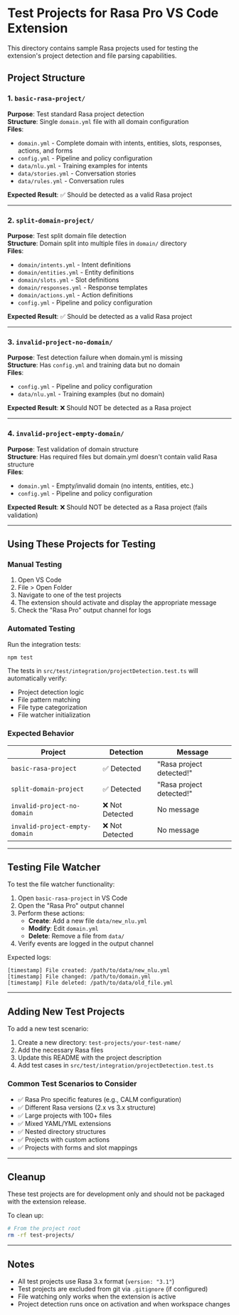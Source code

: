 # Test Projects for Rasa Pro VS Code Extension

This directory contains sample Rasa projects used for testing the extension's project detection and file parsing capabilities.

## Project Structure

### 1. `basic-rasa-project/`

**Purpose**: Test standard Rasa project detection  
**Structure**: Single `domain.yml` file with all domain configuration  
**Files**:

- `domain.yml` - Complete domain with intents, entities, slots, responses, actions, and forms
- `config.yml` - Pipeline and policy configuration
- `data/nlu.yml` - Training examples for intents
- `data/stories.yml` - Conversation stories
- `data/rules.yml` - Conversation rules

**Expected Result**: ✅ Should be detected as a valid Rasa project

---

### 2. `split-domain-project/`

**Purpose**: Test split domain file detection  
**Structure**: Domain split into multiple files in `domain/` directory  
**Files**:

- `domain/intents.yml` - Intent definitions
- `domain/entities.yml` - Entity definitions
- `domain/slots.yml` - Slot definitions
- `domain/responses.yml` - Response templates
- `domain/actions.yml` - Action definitions
- `config.yml` - Pipeline and policy configuration

**Expected Result**: ✅ Should be detected as a valid Rasa project

---

### 3. `invalid-project-no-domain/`

**Purpose**: Test detection failure when domain.yml is missing  
**Structure**: Has `config.yml` and training data but no domain  
**Files**:

- `config.yml` - Pipeline and policy configuration
- `data/nlu.yml` - Training examples (but no domain)

**Expected Result**: ❌ Should NOT be detected as a Rasa project

---

### 4. `invalid-project-empty-domain/`

**Purpose**: Test validation of domain structure  
**Structure**: Has required files but domain.yml doesn't contain valid Rasa structure  
**Files**:

- `domain.yml` - Empty/invalid domain (no intents, entities, etc.)
- `config.yml` - Pipeline and policy configuration

**Expected Result**: ❌ Should NOT be detected as a Rasa project (fails validation)

---

## Using These Projects for Testing

### Manual Testing

1. Open VS Code
2. File > Open Folder
3. Navigate to one of the test projects
4. The extension should activate and display the appropriate message
5. Check the "Rasa Pro" output channel for logs

### Automated Testing

Run the integration tests:

```bash
npm test
```

The tests in `src/test/integration/projectDetection.test.ts` will automatically verify:

- Project detection logic
- File pattern matching
- File type categorization
- File watcher initialization

### Expected Behavior

| Project                        | Detection       | Message                  |
| ------------------------------ | --------------- | ------------------------ |
| `basic-rasa-project`           | ✅ Detected     | "Rasa project detected!" |
| `split-domain-project`         | ✅ Detected     | "Rasa project detected!" |
| `invalid-project-no-domain`    | ❌ Not Detected | No message               |
| `invalid-project-empty-domain` | ❌ Not Detected | No message               |

---

## Testing File Watcher

To test the file watcher functionality:

1. Open `basic-rasa-project` in VS Code
2. Open the "Rasa Pro" output channel
3. Perform these actions:
   - **Create**: Add a new file `data/new_nlu.yml`
   - **Modify**: Edit `domain.yml`
   - **Delete**: Remove a file from `data/`
4. Verify events are logged in the output channel

Expected logs:

```
[timestamp] File created: /path/to/data/new_nlu.yml
[timestamp] File changed: /path/to/domain.yml
[timestamp] File deleted: /path/to/data/old_file.yml
```

---

## Adding New Test Projects

To add a new test scenario:

1. Create a new directory: `test-projects/your-test-name/`
2. Add the necessary Rasa files
3. Update this README with the project description
4. Add test cases in `src/test/integration/projectDetection.test.ts`

### Common Test Scenarios to Consider

- ✅ Rasa Pro specific features (e.g., CALM configuration)
- ✅ Different Rasa versions (2.x vs 3.x structure)
- ✅ Large projects with 100+ files
- ✅ Mixed YAML/YML extensions
- ✅ Nested directory structures
- ✅ Projects with custom actions
- ✅ Projects with forms and slot mappings

---

## Cleanup

These test projects are for development only and should not be packaged with the extension release.

To clean up:

```bash
# From the project root
rm -rf test-projects/
```

---

## Notes

- All test projects use Rasa 3.x format (`version: "3.1"`)
- Test projects are excluded from git via `.gitignore` (if configured)
- File watching only works when the extension is active
- Project detection runs once on activation and when workspace changes
